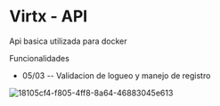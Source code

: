 # Virtx - API
Api basica utilizada para docker

Funcionalidades
- 05/03 -- Validacion de logueo y manejo de registro

 ![18105cf4-f805-4ff8-8a64-46883045e613](https://github.com/user-attachments/assets/ed4560d6-0681-46a4-954d-d7583a07e437)
